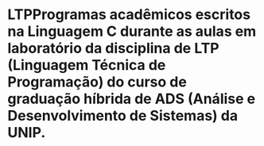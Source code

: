 # LTPProgramas acadêmicos escritos na Linguagem C durante as aulas em laboratório da disciplina de LTP (Linguagem Técnica de Programação) do curso de graduação híbrida de ADS (Análise e Desenvolvimento de Sistemas) da UNIP.

